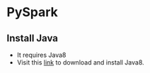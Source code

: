 # PySpark

## Install Java

- It requires Java8
- Visit this [link](https://www.java.com/en/download/) to download and install Java8.
